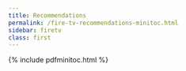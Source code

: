```yaml
---
title: Recommendations
permalink: /fire-tv-recommendations-minitoc.html
sidebar: firetv
class: first
---
```


{% include pdfminitoc.html %}
